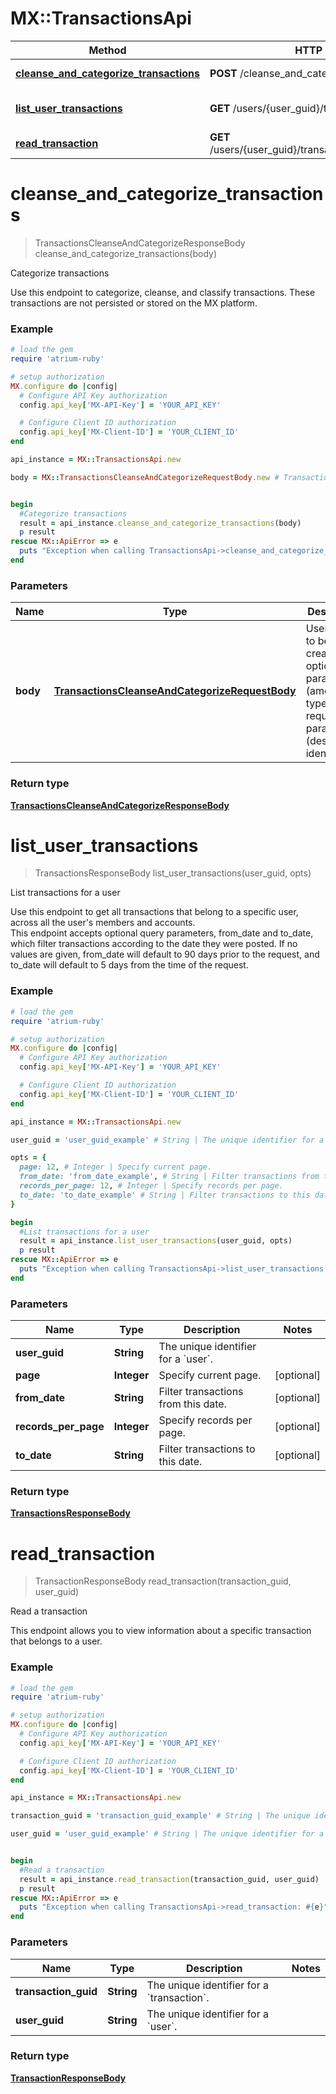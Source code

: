 # MX::TransactionsApi

Method | HTTP request | Description
------------- | ------------- | -------------
[**cleanse_and_categorize_transactions**](TransactionsApi.md#cleanse_and_categorize_transactions) | **POST** /cleanse_and_categorize | Categorize transactions
[**list_user_transactions**](TransactionsApi.md#list_user_transactions) | **GET** /users/{user_guid}/transactions | List transactions for a user
[**read_transaction**](TransactionsApi.md#read_transaction) | **GET** /users/{user_guid}/transactions/{transaction_guid} | Read a transaction


# **cleanse_and_categorize_transactions**
> TransactionsCleanseAndCategorizeResponseBody cleanse_and_categorize_transactions(body)

Categorize transactions

Use this endpoint to categorize, cleanse, and classify transactions. These transactions are not persisted or stored on the MX platform.

### Example
```ruby
# load the gem
require 'atrium-ruby'

# setup authorization
MX.configure do |config|
  # Configure API Key authorization
  config.api_key['MX-API-Key'] = 'YOUR_API_KEY'

  # Configure Client ID authorization
  config.api_key['MX-Client-ID'] = 'YOUR_CLIENT_ID'
end

api_instance = MX::TransactionsApi.new

body = MX::TransactionsCleanseAndCategorizeRequestBody.new # TransactionsCleanseAndCategorizeRequestBody | User object to be created with optional parameters (amount, type) amd required parameters (description, identifier)


begin
  #Categorize transactions
  result = api_instance.cleanse_and_categorize_transactions(body)
  p result
rescue MX::ApiError => e
  puts "Exception when calling TransactionsApi->cleanse_and_categorize_transactions: #{e}"
end
```

### Parameters

Name | Type | Description  | Notes
------------- | ------------- | ------------- | -------------
 **body** | [**TransactionsCleanseAndCategorizeRequestBody**](TransactionsCleanseAndCategorizeRequestBody.md)| User object to be created with optional parameters (amount, type) amd required parameters (description, identifier) | 

### Return type

[**TransactionsCleanseAndCategorizeResponseBody**](TransactionsCleanseAndCategorizeResponseBody.md)

# **list_user_transactions**
> TransactionsResponseBody list_user_transactions(user_guid, opts)

List transactions for a user

Use this endpoint to get all transactions that belong to a specific user, across all the user's members and accounts.<br> This endpoint accepts optional query parameters, from_date and to_date, which filter transactions according to the date they were posted. If no values are given, from_date will default to 90 days prior to the request, and to_date will default to 5 days from the time of the request. 

### Example
```ruby
# load the gem
require 'atrium-ruby'

# setup authorization
MX.configure do |config|
  # Configure API Key authorization
  config.api_key['MX-API-Key'] = 'YOUR_API_KEY'

  # Configure Client ID authorization
  config.api_key['MX-Client-ID'] = 'YOUR_CLIENT_ID'
end

api_instance = MX::TransactionsApi.new

user_guid = 'user_guid_example' # String | The unique identifier for a `user`.

opts = { 
  page: 12, # Integer | Specify current page.
  from_date: 'from_date_example', # String | Filter transactions from this date.
  records_per_page: 12, # Integer | Specify records per page.
  to_date: 'to_date_example' # String | Filter transactions to this date.
}

begin
  #List transactions for a user
  result = api_instance.list_user_transactions(user_guid, opts)
  p result
rescue MX::ApiError => e
  puts "Exception when calling TransactionsApi->list_user_transactions: #{e}"
end
```

### Parameters

Name | Type | Description  | Notes
------------- | ------------- | ------------- | -------------
 **user_guid** | **String**| The unique identifier for a &#x60;user&#x60;. | 
 **page** | **Integer**| Specify current page. | [optional] 
 **from_date** | **String**| Filter transactions from this date. | [optional] 
 **records_per_page** | **Integer**| Specify records per page. | [optional] 
 **to_date** | **String**| Filter transactions to this date. | [optional] 

### Return type

[**TransactionsResponseBody**](TransactionsResponseBody.md)

# **read_transaction**
> TransactionResponseBody read_transaction(transaction_guid, user_guid)

Read a transaction

This endpoint allows you to view information about a specific transaction that belongs to a user.<br>

### Example
```ruby
# load the gem
require 'atrium-ruby'

# setup authorization
MX.configure do |config|
  # Configure API Key authorization
  config.api_key['MX-API-Key'] = 'YOUR_API_KEY'

  # Configure Client ID authorization
  config.api_key['MX-Client-ID'] = 'YOUR_CLIENT_ID'
end

api_instance = MX::TransactionsApi.new

transaction_guid = 'transaction_guid_example' # String | The unique identifier for a `transaction`.

user_guid = 'user_guid_example' # String | The unique identifier for a `user`.


begin
  #Read a transaction
  result = api_instance.read_transaction(transaction_guid, user_guid)
  p result
rescue MX::ApiError => e
  puts "Exception when calling TransactionsApi->read_transaction: #{e}"
end
```

### Parameters

Name | Type | Description  | Notes
------------- | ------------- | ------------- | -------------
 **transaction_guid** | **String**| The unique identifier for a &#x60;transaction&#x60;. | 
 **user_guid** | **String**| The unique identifier for a &#x60;user&#x60;. | 

### Return type

[**TransactionResponseBody**](TransactionResponseBody.md)

